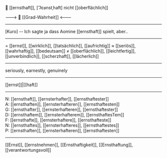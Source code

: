 🧐 [[ernsthaft]], [ˈʔɛʁnstˌhaft]
nicht [[oberflächlich]]

---> 🧩 [[Grad-Wahrheit]] <---


---
[Kuro] -- Ich sagte ja dass Aomine [[ernsthaft]] spielt, aber..

---
= [[ernst]], [[wirklich]], [[tatsächlich]], [[aufrichtig]]
≈ [[seriös]], [[wahrhaftig]], [[bedeutsam]]
≠ [[oberflächlich]], [[leichtfertig]], [[unverbindlich]], [[scherzhaft]], [[lächerlich]]

---
seriously, earnestly, genuinely

---
[[ernst]]|[[haft]]

---
N: [[ernsthaft]], [[ernsterhafter]], [[ernsthaftester]]  
A: [[ernsthaften]], [[ernsterhafteren]], [[ernsthaftesten]]  
G: [[ernsthafter]], [[ernsterhafteren]], [[ernsthaftester]]  
D: [[ernsthaftem]], [[ernsterhafterem]], [[ernsthaftesTem]]  
F: [[ernsthafte]], [[ernsterhaftere]], [[ernsthafteste]]  
N: [[ernsthaftes]], [[ernsterhafteres]], [[ernsthaftestes]]  
P: [[ernsthaften]], [[ernsterhafteren]], [[ernsthaftesten]]  

---
[[Ernst]], [[ernstnehmen]], [[Ernsthaftigkeit]], [[Ernsthaftung]], [[verantwortungsvoll]]